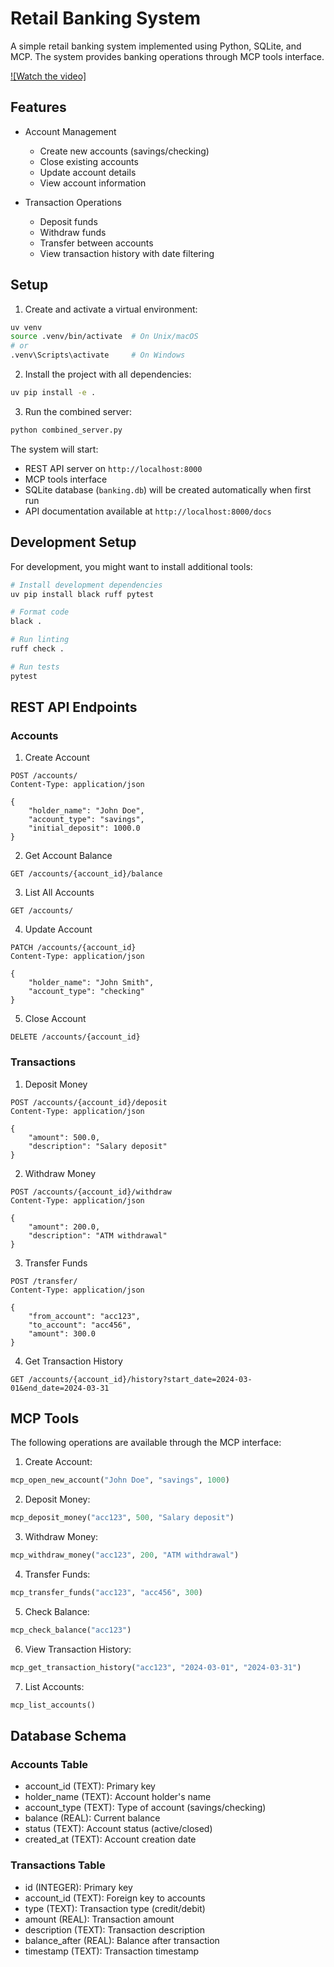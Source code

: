 # Retail Banking System

A simple retail banking system implemented using Python, SQLite, and MCP. The system provides banking operations through MCP tools interface.

[![Watch the video]](https://github.com/ashoktallapelli/retail_banking_mcp/blob/main/media/Claude_MCP.mp4)

## Features

- Account Management
  - Create new accounts (savings/checking)
  - Close existing accounts
  - Update account details
  - View account information

- Transaction Operations
  - Deposit funds
  - Withdraw funds
  - Transfer between accounts
  - View transaction history with date filtering

## Setup

1. Create and activate a virtual environment:
```bash
uv venv
source .venv/bin/activate  # On Unix/macOS
# or
.venv\Scripts\activate     # On Windows
```

2. Install the project with all dependencies:
```bash
uv pip install -e .
```

3. Run the combined server:
```bash
python combined_server.py
```

The system will start:
- REST API server on `http://localhost:8000`
- MCP tools interface
- SQLite database (`banking.db`) will be created automatically when first run
- API documentation available at `http://localhost:8000/docs`

## Development Setup

For development, you might want to install additional tools:

```bash
# Install development dependencies
uv pip install black ruff pytest

# Format code
black .

# Run linting
ruff check .

# Run tests
pytest
```

## REST API Endpoints

### Accounts

1. Create Account
```http
POST /accounts/
Content-Type: application/json

{
    "holder_name": "John Doe",
    "account_type": "savings",
    "initial_deposit": 1000.0
}
```

2. Get Account Balance
```http
GET /accounts/{account_id}/balance
```

3. List All Accounts
```http
GET /accounts/
```

4. Update Account
```http
PATCH /accounts/{account_id}
Content-Type: application/json

{
    "holder_name": "John Smith",
    "account_type": "checking"
}
```

5. Close Account
```http
DELETE /accounts/{account_id}
```

### Transactions

1. Deposit Money
```http
POST /accounts/{account_id}/deposit
Content-Type: application/json

{
    "amount": 500.0,
    "description": "Salary deposit"
}
```

2. Withdraw Money
```http
POST /accounts/{account_id}/withdraw
Content-Type: application/json

{
    "amount": 200.0,
    "description": "ATM withdrawal"
}
```

3. Transfer Funds
```http
POST /transfer/
Content-Type: application/json

{
    "from_account": "acc123",
    "to_account": "acc456",
    "amount": 300.0
}
```

4. Get Transaction History
```http
GET /accounts/{account_id}/history?start_date=2024-03-01&end_date=2024-03-31
```

## MCP Tools

The following operations are available through the MCP interface:

1. Create Account:
```python
mcp_open_new_account("John Doe", "savings", 1000)
```

2. Deposit Money:
```python
mcp_deposit_money("acc123", 500, "Salary deposit")
```

3. Withdraw Money:
```python
mcp_withdraw_money("acc123", 200, "ATM withdrawal")
```

4. Transfer Funds:
```python
mcp_transfer_funds("acc123", "acc456", 300)
```

5. Check Balance:
```python
mcp_check_balance("acc123")
```

6. View Transaction History:
```python
mcp_get_transaction_history("acc123", "2024-03-01", "2024-03-31")
```

7. List Accounts:
```python
mcp_list_accounts()
```

## Database Schema

### Accounts Table
- account_id (TEXT): Primary key
- holder_name (TEXT): Account holder's name
- account_type (TEXT): Type of account (savings/checking)
- balance (REAL): Current balance
- status (TEXT): Account status (active/closed)
- created_at (TEXT): Account creation date

### Transactions Table
- id (INTEGER): Primary key
- account_id (TEXT): Foreign key to accounts
- type (TEXT): Transaction type (credit/debit)
- amount (REAL): Transaction amount
- description (TEXT): Transaction description
- balance_after (REAL): Balance after transaction
- timestamp (TEXT): Transaction timestamp
